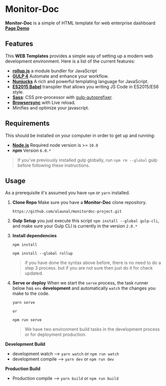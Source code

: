 # Monitor-Doc



**Monitor-Doc** is a simple of HTML template for web enterprise dashboard [**Page Demo**](https://monitordoc.netlify.app/)

## Features
This **WEB Templates** provides a simple way of setting up a modern web development environment. Here is a list of the current features:



-  [**rollup.js**](https://rollupjs.org/guide/en/) a module bundler for JavaScript
-  [**GULP 4**](https://gulpjs.com/) Automate and enhance your workflow.
-  [**Nunjucks**](https://mozilla.github.io/nunjucks/) A rich and powerful templating language for JavaScript.
-  [**ES2015 Babel**](https://babeljs.io/) transpiler that allows you writing JS Code in ES2015/ES6 style.
-  [**Sass**](http://sass-lang.com/): CSS pre-processor with [gulp-autoprefixer](https://www.npmjs.com/package/gulp-autoprefixer).
-  [**Browsersync**](https://browsersync.io/) with Live reload.
- Minifies and optimize your javascript.

## Requirements
This should be installed on your computer in order to get up and running:
-  [**Node.js**](https://nodejs.org/en/) Required node version is >= `10.0`
-  **npm** Version `6.0.*`
> If you've previously installed gulp globally, run `npm rm --global` gulp before following these instructions.


## Usage
As a prerequisite it's assumed you have `npm` or `yarn` installed.





1.  **Clone Repo**
Make sure you have a **Monitor-Doc** clone repository.
	```
	https://github.com/alaunal/monitordoc-project.git
	```
2.  **Gulp Setup**
you just execute this script `npm install --global gulp-cli`, and make sure your Gulp CLI is currently in the version `2.0.*`
3.  **Install dependencies**
	```
	npm install
	```
	```
	npm install --global rollup
	```
	> if you have done the syntax above before, there is no need to do a step 3 process. but if you are not sure then just do it for check updated.

4.  **Serve or deploy**
When we start the `serve` process, the task runner below has `env`  **development** and automatically `watch` the changes you make to the code.

	```
	yarn serve
	```
		or
	```
	npm run serve
	```




	> We have two environment build tasks in the development process or for deployment production.





**Development Build**
- development watch --> `yarn watch` or `npm run watch`
- development compile --> `yarn dev` or `npm run dev`

**Production Build**
- Production compile --> `yarn build` or `npm run build`
